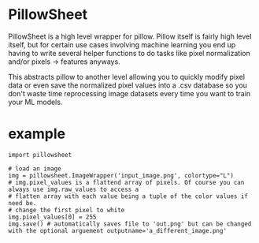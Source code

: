 # PillowSheet

PillowSheet is a high level wrapper for pillow. Pillow itself is fairly high level itself, but for certain use cases involving machine learning you end up having to write several helper functions to do tasks like pixel normalization and/or pixels -> features anyways. 

This abstracts pillow to another level allowing you to quickly modify pixel data or even save the normalized pixel values into a .csv database so you don't waste time reprocessing image datasets every time you want to train your ML models.

# example

    import pillowsheet

    # load an image
    img = pillowsheet.ImageWrapper('input_image.png', colortype="L")
    # img.pixel_values is a flattend array of pixels. Of course you can always use img.raw_values to access a
    # flatten array with each value being a tuple of the color values if need be.
    # change the first pixel to white
    img.pixel_values[0] = 255
    img.save() # automatically saves file to 'out.png' but can be changed with the optional arguement outputname='a_different_image.png'
